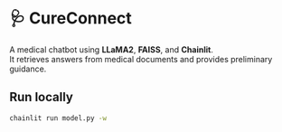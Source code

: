 # 🩺 CureConnect

A medical chatbot using **LLaMA2**, **FAISS**, and **Chainlit**.  
It retrieves answers from medical documents and provides preliminary guidance.

## Run locally
```bash
chainlit run model.py -w
